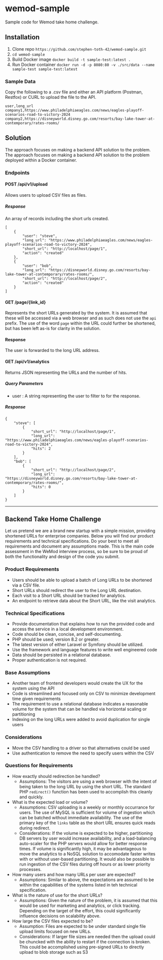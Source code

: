 # wemod-sample
Sample code for Wemod take home challenge.
## Installation
1. Clone repo `https://github.com/stephen-toth-42/wemod-sample.git`
2. `cd wemod-sample`
3. Build Docker image `docker build -t sample-test:latest .`
4. Run Docker container `docker run -d -p 8080:80 -v ./src/data --name sample-test sample-test:latest`

### Sample Data
Copy the following to a .csv file and either an API platform (Postman, Restfox) or CURL to upload the file to the API.
```
user,long_url
company1,https://www.philadelphiaeagles.com/news/eagles-playoff-scenarios-road-to-victory-2024
company2,https://disneyworld.disney.go.com/resorts/bay-lake-tower-at-contemporary/rates-rooms/
```

## Solution
The approach focuses on making a backend API solution to the problem.
The approach focuses on making a backend API solution to the problem deployed within a Docker container.

### Endpoints
#### POST /api/v1/upload
Allows users to upload CSV files as files.
##### Response
An array of records including the short urls created.
```
[
    {
        "user": "steve",
        "long_url": "https://www.philadelphiaeagles.com/news/eagles-playoff-scenarios-road-to-victory-2024",
        "short_url": "http://localhost/page/1",
        "action": "created"
    },
    {
        "user": "bob",
        "long_url": "https://disneyworld.disney.go.com/resorts/bay-lake-tower-at-contemporary/rates-rooms/",
        "short_url": "http://localhost/page/2",
        "action": "created"
    }
]
```
#### GET /page/{link_id}
Represents the short URLs generated by the system.  It is assumed that these will be accessed via a web browser and as such does not use the `api` prefix.  The use of the word `page` within the URL could further be shortened, but has been left as-is for clarity in the solution.
#### Response
The user is forwarded to the long URL address.

#### GET /api/v1/analytics
Returns JSON representing the URLs and the number of hits.
##### Query Parameters
- user : A string representing the user to filter to for the response.
##### Response
```
{
    "steve": [
        {
            "short_url": "http://localhost/page/1",
            "long_url": "https://www.philadelphiaeagles.com/news/eagles-playoff-scenarios-road-to-victory-2024",
            "hits": 2
        }
    ],
    "bob": [
        {
            "short_url": "http://localhost/page/2",
            "long_url": "https://disneyworld.disney.go.com/resorts/bay-lake-tower-at-contemporary/rates-rooms/",
            "hits": 0
        }
    ]
}
```

---

## Backend Take Home Challenge
Let us pretend we are a brand new startup with a simple mission, providing shortened URLs for enterprise companies. Below you will find our product requirements and technical specifications. Do your best to meet all requirements and document any assumptions made. This is the main code assessment in the WeMod interview process, so be sure to be proud of both the functionality and design of the code you submit.

### Product Requirements
- Users should be able to upload a batch of Long URLs to be shortened via a CSV file.
- Short URLs should redirect the user to the Long URL destination.
- Each visit to a Short URL should be tracked for analytics.
- An endpoint to retrieve data about the Short URL, like the visit analytics.
### Technical Specifications
- Provide documentation that explains how to run the provided code and access the service in a local development environment.
- Code should be clean, concise, and self-documenting.
- PHP should be used; version 8.2 or greater.
- The latest version of either Laravel or Symfony should be utilized.
- Use the framework and language features to write well engineered code
- Data should be persisted in a relational database.
- Proper authentication is not required.

### Base Assumptions
- Another team of frontend developers would create the UX for the system using the API
- Code is streamlined and focused only on CSV to minimize development time given requirements
- The requirement to use a relational database indicates a reasonable volume for the system that can be handled via horizontal scaling or partitioning
- Indexing on the long URLs were added to avoid duplication for single users
### Considerations
- Move the CSV handling to a driver so that alternatives could be used
- Use authentication to remove the need to specify users within the CSV

### Questions for Requirements
- How exactly should redirection be handled?
  - Assumptions: The visitors are using a web browser with the intent of being taken to the long URL by using the short URL.  The standard PHP `redirect()` function has been used to accomplish this cleanly and quickly.
- What is the expected load or volume?
  - Assumptions: CSV uploading is a weekly or monthly occurrance for users.  The use of MySQL is sufficient for volume of ingestion which can be batched without immediate availability.  The use of the primary key of the `links` table as the short URL ensures quick reads during redirect.
  - Considerations: If the volume is expected to be higher, partitioning DB servers by user would increase availability, and a load-balancing auto-scaler for the PHP servers would allow for better response times.  If volume is significantly high, it may be advantageous to move the analytics to a NoSQL solution to accomodate faster writes with or without user-based partitioning.  It would also be possible to run ingestion of the CSV files during off hours or as lower priority processes.
- How many users and how many URLs per user are expected?
  - Assumptions: Similar to above, the expectations are assumed to be within the capabilities of the systems listed in teh technical specification.
- What is the nature of use for the short URLs?
  - Assumptions: Given the nature of the problem, it is assumed that this would be used for marketing and analytics, or click tracking.  Depending on the target of the effort, this could significantly influence decisions on scalability above.
- How large the CSV files expected to be?
  - Assumption: Files are expected to be under standard single file upload limits focused on new URLs.
  - Considerations: If larger file sizes are needed then the upload could be chuncked with the ability to restart if the connection is broken.  This could be accomplished using pre-signed URLs to directly upload to blob storage such as S3
